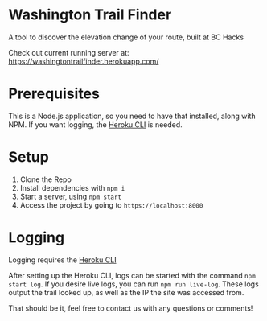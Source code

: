 # Washington Trail Finder
A tool to discover the elevation change of your route, built at BC Hacks

Check out current running server at: https://washingtontrailfinder.herokuapp.com/

# Prerequisites

This is a Node.js application, so you need to have that installed, along with NPM. If you want logging, the [Heroku CLI](https://devcenter.heroku.com/articles/heroku-cli) is needed.

# Setup
1. Clone the Repo
2. Install dependencies with `npm i`
3. Start a server, using `npm start`
4. Access the project by going to `https://localhost:8000`

# Logging

Logging requires the [Heroku CLI](https://devcenter.heroku.com/articles/heroku-cli)

After setting up the Heroku CLI, logs can be started with the command `npm start log`. If you desire live logs, you can run `npm run live-log`. These logs output the trail looked up, as well as the IP the site was accessed from.

That should be it, feel free to contact us with any questions or comments!
